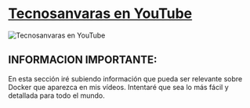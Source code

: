 [Tecnosanvaras en YouTube][1]
===
![Tecnosanvaras en YouTube](https://github.com/tecnosanvaras/Videos/blob/main/cabecera/CABECERA.jpg)

## INFORMACION IMPORTANTE:

En esta sección iré subiendo información que pueda ser relevante sobre Docker que aparezca en mis vídeos.
Intentaré que sea lo más fácil y detallada para todo el mundo.
















[1]: https://www.youtube.com/channel/UCMddiVH-CzGZ97sVgZrKg6A
